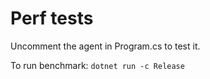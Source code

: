 ﻿# Perf tests

Uncomment the agent in Program.cs to test it.

To run benchmark: `dotnet run -c Release`
